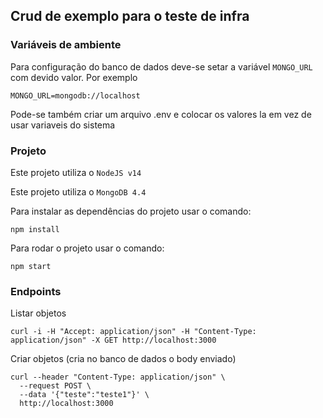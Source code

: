 ## Crud de exemplo para o teste de infra


### Variáveis de ambiente

Para configuração do banco de dados deve-se setar a variável `MONGO_URL` com devido valor. Por exemplo
```
MONGO_URL=mongodb://localhost
```

Pode-se também criar um arquivo .env e colocar os valores la em vez de usar variaveis do sistema

### Projeto

Este projeto utiliza o `NodeJS v14`

Este projeto utiliza o `MongoDB 4.4`


Para instalar as dependências do projeto usar o comando:

```
npm install
```

Para rodar o projeto usar o comando:

```
npm start
```

### Endpoints

Listar objetos
```
curl -i -H "Accept: application/json" -H "Content-Type: application/json" -X GET http://localhost:3000

```

Criar objetos (cria no banco de dados o body enviado)
```
curl --header "Content-Type: application/json" \
  --request POST \
  --data '{"teste":"teste1"}' \
  http://localhost:3000
  ```
